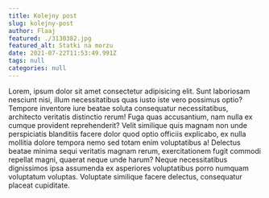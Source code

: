```yaml
---
title: Kolejny post
slug: kolejny-post
author: Flaaj
featured: ./3130382.jpg
featured_alt: Statki na morzu
date: 2021-07-22T11:53:49.991Z
tags: null
categories: null
---
```


Lorem, ipsum dolor sit amet consectetur adipisicing elit. Sunt laboriosam nesciunt nisi, illum necessitatibus quas iusto iste vero possimus optio? Tempore inventore iure beatae soluta consequatur necessitatibus, architecto veritatis distinctio rerum! Fuga quas accusantium, nam nulla ex cumque provident reprehenderit? Velit similique quis magnam non unde perspiciatis blanditiis facere dolor quod optio officiis explicabo, ex nulla mollitia dolore tempora nemo sed totam enim voluptatibus a! Delectus beatae minima sequi veritatis magnam rerum, exercitationem fugit commodi repellat magni, quaerat neque unde harum? Neque necessitatibus dignissimos ipsa assumenda ex asperiores voluptatibus porro numquam voluptatum voluptas. Voluptate similique facere delectus, consequatur placeat cupiditate.
